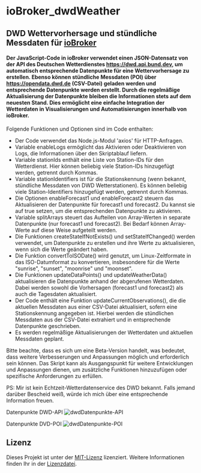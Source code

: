 # ioBroker_dwdWeather

## DWD Wettervorhersage und stündliche Messdaten für [ioBroker](https://github.com/ioBroker)

#### Der JavaScript-Code in ioBroker verwendet einen JSON-Datensatz von der API des Deutschen Wetterdienstes https://dwd.api.bund.dev, um automatisch entsprechende Datenpunkte für eine Wettervorhersage zu erstellen. Ebenso können stündliche Messdaten (POI) über https://opendata.dwd.de (CSV-Datei) geladen werden und entsprechende Datenpunkte werden erstellt. Durch die regelmäßige Aktualisierung der Datenpunkte bleiben die Informationen stets auf dem neuesten Stand. Dies ermöglicht eine einfache Integration der Wetterdaten in Visualisierungen und Automatisierungen innerhalb von ioBroker.

Folgende Funktionen und Optionen sind im Code enthalten:

- Der Code verwendet das Node.js-Modul 'axios' für HTTP-Anfragen.
- Variable enableLogs ermöglicht das Aktivieren oder Deaktivieren von Logs, die Informationen über den Skriptablauf liefern.
- Variable stationIds enthält eine Liste von Station-IDs für den Wetterdienst. Hier können beliebig viele Station-IDs hinzugefügt werden, getrennt durch Kommas.
- Variable stationIdentifiers ist für die Stationskennung (wenn bekannt, stündliche Messdaten von DWD Wetterstationen). Es können beliebig viele Station-Identifiers hinzugefügt werden, getrennt durch Kommas.
- Die Optionen enableForecast1 und enableForecast2 steuern das Aktualisieren der Datenpunkte für forecast1 und forecast2. Du kannst sie auf true setzen, um die entsprechenden Datenpunkte zu aktivieren.
- Variable splitArrays steuert das Aufteilen von Array-Werten in separate Datenpunkte (nur forecast1 und forecast2). Bei Bedarf können Array-Werte auf diese Weise aufgeteilt werden.
- Die Funktionen createStateIfNotExists() und setStateIfChanged() werden verwendet, um Datenpunkte zu erstellen und ihre Werte zu aktualisieren, wenn sich die Werte geändert haben.
- Die Funktion convertToISODate() wird genutzt, um Linux-Zeitformate in das ISO-Datumformat zu konvertieren, insbesondere für die Werte "sunrise", "sunset", "moonrise" und "moonset".
- Die Funktionen updateDataPoints() und updateWeatherData() aktualisieren die Datenpunkte anhand der abgerufenen Wetterdaten. Dabei werden sowohl die Vorhersagen (forecast1 und forecast2) als auch die Tagesdaten aktualisiert.
- Der Code enthält eine Funktion updateCurrentObservations(), die die aktuellen Messdaten aus einer CSV-Datei aktualisiert, sofern eine Stationskennung angegeben ist. Hierbei werden die stündlichen Messdaten aus der CSV-Datei extrahiert und in entsprechende Datenpunkte geschrieben.
- Es werden regelmäßige Aktualisierungen der Wetterdaten und aktuellen Messdaten geplant.

Bitte beachte, dass es sich um eine Beta-Version handelt, was bedeutet, dass weitere Verbesserungen und Anpassungen möglich und erforderlich sein können. Das Skript kann als Ausgangspunkt für weitere Entwicklungen und Anpassungen dienen, um zusätzliche Funktionen hinzuzufügen oder spezifische Anforderungen zu erfüllen.

PS: Mir ist kein Echtzeit-Wetterdatenservice des DWD bekannt. Falls jemand darüber Bescheid weiß, würde ich mich über eine entsprechende Information freuen.

Datenpunkte DWD-API
![dwdDatenpunkte-API](https://github.com/jolichter/ioBroker_dwdWeather/assets/1485851/96b605af-9376-48d7-ba0b-f7f4d2c15875)

Datenpunkte DVD-POI
![dwdDatenpunkte-POI](https://github.com/jolichter/ioBroker_dwdWeather/assets/1485851/fecbcb0a-5c58-4283-b489-37529f4f6e51)

## Lizenz
Dieses Projekt ist unter der [MIT-Lizenz](LICENSE.md) lizenziert. Weitere Informationen finden Ihr in der [Lizenzdatei](LICENSE.md).
